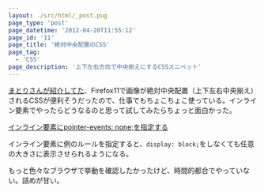 ```yaml
---
layout: ./src/html/_post.pug
page_type: 'post'
page_datetime: '2012-04-20T11:55:12'
page_id: '11'
page_title: '絶対中央配置のCSS'
page_tag:
  - 'CSS'
page_description: '上下左右方向で中央揃えにするCSSスニペット'
---
```

[まとりさんが紹介してた](http://unformedbuilding.com/articles/firefox-style-center-middle-aligned-css/)、Firefox11で画像が絶対中央配置（上下左右中央揃え）されるCSSが便利そうだったので、仕事でもちょこちょこ使っている。インライン要素でやったらどうなるのと思って試してみたらちょっと面白かった。

[インライン要素にpointer-events: none;を指定する](/demo/10.html)

インライン要素に例のルールを指定すると、`display: block;`をしなくても任意の大きさに表示させられるようになる。

もっと色々なブラウザで挙動を確認したかったけど、時間的都合でやっていない。詰めが甘い。
